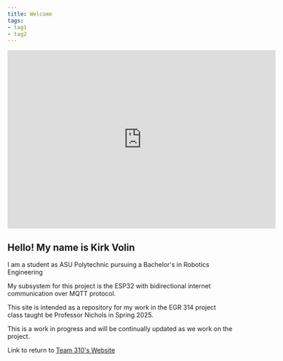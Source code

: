 ```yaml
---
title: Welcome
tags:
- tag1
- tag2
---
```



<iframe src="https://lumalabs.ai/embed/3022bc8c-3bbc-4fa1-8d5c-b79c90673635?mode=sparkles&background=%23ffffff&color=%23000000&showTitle=true&loadBg=true&logoPosition=bottom-left&infoPosition=bottom-right&cinematicVideo=undefined&showMenu=false" width="600" height="400" frameborder="0" title="luma embed" style="border: none;"></iframe>

## Hello! My name is Kirk Volin

I am a student as ASU Polytechnic pursuing a Bachelor's in Robotics Engineering

My subsystem for this project is the ESP32 with bidirectional internet communication over MQTT protocol.

This site is intended as a repository for my work in the EGR 314 project class taught be Professor Nichols in Spring 2025.

This is a work in progress and will be continually updated as we work on the project. 

Link to return to [Team 310's Website](https://asu-egr314-2025-s-310.github.io/)
